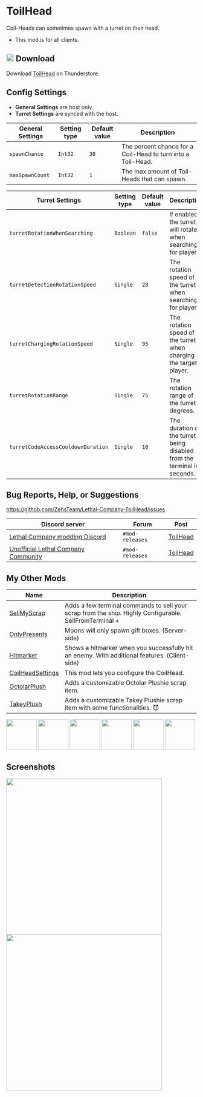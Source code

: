 # ToilHead
Coil-Heads can sometimes spawn with a turret on their head.

* This mod is for all clients.

## <img src="https://i.imgur.com/TpnrFSH.png" width="20px"> Download

Download [ToilHead](https://thunderstore.io/c/lethal-company/p/Zehs/ToilHead/) on Thunderstore.


## Config Settings
* **General Settings** are host only.
* **Turret Settings** are synced with the host.

| General Settings | Setting type | Default value | Description |
| ----------- | ----------- | ----------- | ----------- |
| `spawnChance` | `Int32` | `30` | The percent chance for a Coil-Head to turn into a Toil-Head. |
| `maxSpawnCount` | `Int32` | `1` | The max amount of Toil-Heads that can spawn. |

| Turret Settings | Setting type | Default value | Description |
| ----------- | ----------- | ----------- | ----------- |
| `turretRotationWhenSearching` | `Boolean` | `false` | If enabled, the turret will rotate when searching for players. |
| `turretDetectionRotationSpeed` | `Single` | `28` | The rotation speed of the turret when searching for players. |
| `turretChargingRotationSpeed` | `Single` | `95` | The rotation speed of the turret when charging at the target player. |
| `turretRotationRange` | `Single` | `75` | The rotation range of the turret in degrees. |
| `turretCodeAccessCooldownDuration` | `Single` | `10` | The duration of the turret being disabled from the terminal in seconds. |

## Bug Reports, Help, or Suggestions
https://github.com/ZehsTeam/Lethal-Company-ToilHead/issues

| Discord server | Forum | Post |
| ----------- | ----------- | ----------- |
| [Lethal Company modding Discord](https://discord.gg/XeyYqRdRGC) | `#mod-releases` | [ToilHead](https://discord.com/channels/1168655651455639582/1207108508298911834) |
| [Unofficial Lethal Company Community](https://discord.gg/nYcQFEpXfU) | `#mod-releases` | [ToilHead](https://discord.com/channels/1169792572382773318/1207108696589606932) |

## My Other Mods
| Name | Description |
| ----------- | ----------- |
| [SellMyScrap](https://thunderstore.io/c/lethal-company/p/Zehs/SellMyScrap/) | Adds a few terminal commands to sell your scrap from the ship. Highly Configurable. SellFromTerminal + |
| [OnlyPresents](https://thunderstore.io/c/lethal-company/p/Zehs/OnlyPresents/) | Moons will only spawn gift boxes. (Server-side) |
| [Hitmarker](https://thunderstore.io/c/lethal-company/p/Zehs/Hitmarker/) | Shows a hitmarker when you successfully hit an enemy. With additional features. (Client-side) |
| [CoilHeadSettings](https://thunderstore.io/c/lethal-company/p/Zehs/CoilHeadSettings/) | This mod lets you configure the CoilHead. |
| [OctolarPlush](https://thunderstore.io/c/lethal-company/p/Zehs/OctolarPlush/) | Adds a customizable Octolar Plushie scrap item. |
| [TakeyPlush](https://thunderstore.io/c/lethal-company/p/Zehs/TakeyPlush/) | Adds a customizable Takey Plushie scrap item with some functionalities. 😈 |

<a href="https://thunderstore.io/c/lethal-company/p/Zehs/SellMyScrap/"><img src="https://i.imgur.com/I6W498g.png" width="80px"></a>
<a href="https://thunderstore.io/c/lethal-company/p/Zehs/OnlyPresents/"><img src="https://i.imgur.com/pesSqHI.png" width="80px"></a>
<a href="https://thunderstore.io/c/lethal-company/p/Zehs/Hitmarker/"><img src="https://i.imgur.com/29IA990.png" width="80px"></a>
<a href="https://thunderstore.io/c/lethal-company/p/Zehs/CoilHeadSettings/"><img src="https://i.imgur.com/QmIID55.png" width="80px"></a>
<a href="https://thunderstore.io/c/lethal-company/p/Zehs/OctolarPlush/"><img src="https://i.imgur.com/Je0rHqE.png" width="80px"></a>
<a href="https://thunderstore.io/c/lethal-company/p/Zehs/TakeyPlush/"><img src="https://i.imgur.com/ENIZdU0.png" width="80px"></a>

## Screenshots
<div>
    <img src="https://i.imgur.com/2wvuDcg.jpeg" width="412px">
    <img src="https://i.imgur.com/dXMbu6m.jpeg" width="412px">
</div>
